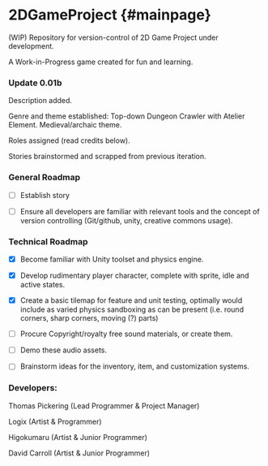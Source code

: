 2DGameProject {#mainpage} 
=====

(WIP) Repository for version-control of 2D Game Project under development.

A Work-in-Progress game created for fun and learning.

### Update 0.01b

Description added.

Genre and theme established: Top-down Dungeon Crawler with Atelier Element. Medieval/archaic theme.

Roles assigned (read credits below).

Stories brainstormed and scrapped from previous iteration.

### General Roadmap

* [ ] Establish story    

* [ ] Ensure all developers are familiar with relevant tools and the concept of version controlling (Git/github, unity, creative commons usage).


### Technical Roadmap 


* [x] Become familiar with Unity toolset and physics engine.

* [x] Develop rudimentary player character, complete with sprite, idle and active states.

* [x] Create a basic tilemap for feature and unit testing, optimally would include as varied physics sandboxing as can be present (i.e. round corners, sharp corners, moving (?) parts)

* [ ] Procure Copyright/royalty free sound materials, or create them.

* [ ] Demo these audio assets.

* [ ] Brainstorm ideas for the inventory, item, and customization systems.


### Developers:

Thomas Pickering (Lead Programmer & Project Manager)

Logix (Artist & Programmer)

Higokumaru (Artist & Junior Programmer)

David Carroll (Artist & Junior Programmer)

